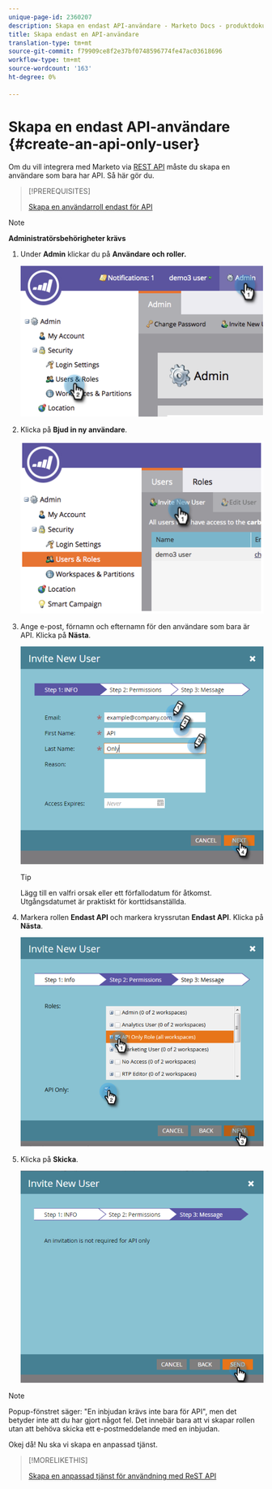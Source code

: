 ```yaml
---
unique-page-id: 2360207
description: Skapa en endast API-användare - Marketo Docs - produktdokumentation
title: Skapa endast en API-användare
translation-type: tm+mt
source-git-commit: f79909ce8f2e37bf0748596774fe47ac03618696
workflow-type: tm+mt
source-wordcount: '163'
ht-degree: 0%

---
```



# Skapa en endast API-användare {#create-an-api-only-user}

Om du vill integrera med Marketo via [REST API](https://developers.marketo.com/documentation/rest/) måste du skapa en användare som bara har API. Så här gör du.

>[!PREREQUISITES]
>
>[Skapa en användarroll endast för API](/help/marketo/product-docs/administration/users-and-roles/create-an-api-only-user-role.md)


>[!NOTE]
>
>**Administratörsbehörigheter krävs**

1. Under **Admin** klickar du på **Användare och roller.**

   ![](assets/image2014-9-17-9-3a31-3a31.png)

1. Klicka på **Bjud in ny användare**.

   ![](assets/image2014-9-17-9-3a32-3a3.png)

1. Ange e-post, förnamn och efternamn för den användare som bara är API. Klicka på **Nästa**.

   ![](assets/image2016-5-24-10-3a53-3a7.png)

   >[!TIP]
   >
   >Lägg till en valfri orsak eller ett förfallodatum för åtkomst. Utgångsdatumet är praktiskt för korttidsanställda.

1. Markera rollen **Endast API** och markera kryssrutan **Endast API**. Klicka på **Nästa**.

   ![](assets/four.png)

1. Klicka på **Skicka**.

   ![](assets/image2016-5-24-11-3a8-3a20.png)

>[!NOTE]
>
>Popup-fönstret säger: &quot;En inbjudan krävs inte bara för API&quot;, men det betyder inte att du har gjort något fel. Det innebär bara att vi skapar rollen utan att behöva skicka ett e-postmeddelande med en inbjudan.

Okej då! Nu ska vi skapa en anpassad tjänst.

>[!MORELIKETHIS]
>
>[Skapa en anpassad tjänst för användning med ReST API](/help/marketo/product-docs/administration/additional-integrations/create-a-custom-service-for-use-with-rest-api.md)
